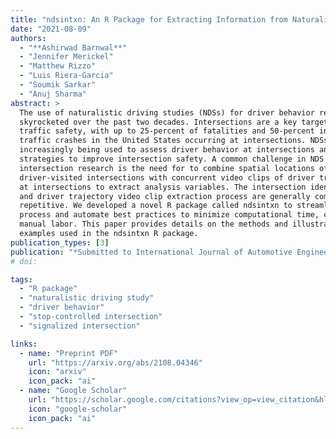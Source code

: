 ```yaml
---
title: "ndsintxn: An R Package for Extracting Information from Naturalistic Driving Data to Support Driver Behavior Analyses at Intersections"
date: "2021-08-09"
authors:
  - "**Ashirwad Barnwal**"
  - "Jennifer Merickel"
  - "Matthew Rizzo"
  - "Luis Riera-Garcia"
  - "Soumik Sarkar"
  - "Anuj Sharma"
abstract: >
  The use of naturalistic driving studies (NDSs) for driver behavior research has
  skyrocketed over the past two decades. Intersections are a key target for
  traffic safety, with up to 25-percent of fatalities and 50-percent injuries from
  traffic crashes in the United States occurring at intersections. NDSs are
  increasingly being used to assess driver behavior at intersections and devise
  strategies to improve intersection safety. A common challenge in NDS
  intersection research is the need for to combine spatial locations of
  driver-visited intersections with concurrent video clips of driver trajectories
  at intersections to extract analysis variables. The intersection identification
  and driver trajectory video clip extraction process are generally complex and
  repetitive. We developed a novel R package called ndsintxn to streamline this
  process and automate best practices to minimize computational time, cost, and
  manual labor. This paper provides details on the methods and illustrative
  examples used in the ndsintxn R package.
publication_types: [3]
publication: "*Submitted to International Journal of Automotive Engineering*"
# doi:

tags:
  - "R package"
  - "naturalistic driving study"
  - "driver behavior"
  - "stop-controlled intersection"
  - "signalized intersection"

links:
  - name: "Preprint PDF"
    url: "https://arxiv.org/abs/2108.04346"
    icon: "arxiv"
    icon_pack: "ai"
  - name: "Google Scholar"
    url: "https://scholar.google.com/citations?view_op=view_citation&hl=en&user=WN6gbSQAAAAJ&citation_for_view=WN6gbSQAAAAJ:qjMakFHDy7sC"
    icon: "google-scholar"
    icon_pack: "ai"
---
```

